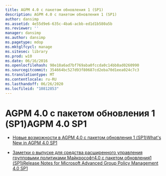 ```yaml
---
title: AGPM 4.0 с пакетом обновления 1 (SP1)
description: AGPM 4.0 с пакетом обновления 1 (SP1)
author: dansimp
ms.assetid: 4e55d9e6-635c-4ba6-acbb-ed1d1b580a5b
ms.reviewer: ''
manager: dansimp
ms.author: dansimp
ms.pagetype: mdop
ms.mktglfcycl: manage
ms.sitesec: library
ms.prod: w10
ms.date: 06/16/2016
ms.openlocfilehash: 98e18a6ad7bf769aba0fccda0c14bb8ad0260990
ms.sourcegitcommit: 354664bc527d93f80687cd2eba70d1eea024c7c3
ms.translationtype: MT
ms.contentlocale: ru-RU
ms.lasthandoff: 06/26/2020
ms.locfileid: "10812853"
---
```

# <span data-ttu-id="b8955-103">AGPM 4.0 с пакетом обновления 1 (SP1)</span><span class="sxs-lookup"><span data-stu-id="b8955-103">AGPM 4.0 SP1</span></span>


-   [<span data-ttu-id="b8955-104">Новые возможности в AGPM 4.0 с пакетом обновления 1 (SP1)</span><span class="sxs-lookup"><span data-stu-id="b8955-104">What's New in AGPM 4.0 SP1</span></span>](whats-new-in-agpm-40-sp1.md)

-   [<span data-ttu-id="b8955-105">Заметки о выпуске для средства расширенного управления групповыми политиками Майкрософт4.0 с пакетом обновления1 (SP1)</span><span class="sxs-lookup"><span data-stu-id="b8955-105">Release Notes for Microsoft Advanced Group Policy Management 4.0 SP1</span></span>](release-notes-for-microsoft-advanced-group-policy-management-40-sp1.md)

 

 





